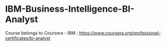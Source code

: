 # IBM-Business-Intelligence-BI-Analyst
Course belongs to Coursera - IBM : https://www.coursera.org/professional-certificates/bi-analyst
